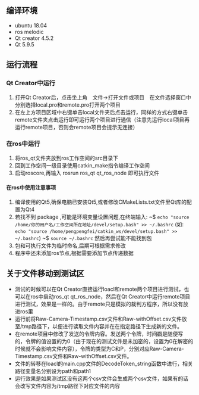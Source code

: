 ## 编译环境
- ubuntu 18.04
- ros melodic
- Qt creator 4.5.2
- Qt 5.9.5

## 运行流程
### Qt Creator中运行
1. 打开Qt Creator后，点击坐上角　文件->打开文件或项目　在文件选择窗口中分别选择local.pro和remote.pro打开两个项目
2. 在左上方项目区域中右键单击local文件夹后点击运行，同样的方式右键单击remote文件夹点击运行即可运行两个项目进行通信（注意先运行local项目再运行remote项目，否则会remote项目会提示无连接）
### 在ros中运行
1. 将ros_qt文件夹放到ros工作空间的src目录下
2. 回到工作空间一级目录使用catkin_make指令编译工作空间
3. 启动roscore,再输入 rosrun ros_qt qt_ros_node 即可执行文件
#### 在ros中使用注意事项
1. 编译使用的Qt5,确保电脑已安装Qt5,或者修改CMakeLists.txt文件里Qt库的配置为Qt4
2. 若找不到 package ,可能是环境变量设置问题,在终端输入:
~$ `echo "source /home/你的用户名/工作空间所在地址/devel/setup.bash" >> ~/.bashrc`  (如: `echo "source /home/pengpengfei/catkin_ws/devel/setup.bash" >> ~/.bashrc`) 
~$ `source ~/.bashrc`
然后再尝试能不能找到包
3. 包和可执行文件为临时命名,后期可根据需求修改
4. 程序中还未添加ros节点,根据需要添加节点传递数据
## 关于文件移动到测试区
- 测试的时候可以在Qt Creator直接运行loacl和remote两个项目进行测试，也可以在ros中启动ros_qt qt_ros_node，然后在Qt Creator中运行remote项目进行测试，效果是一样的。由于remote只是模拟的裁判方程序，所以没有放进ros里
- 运行前将Raw-Camera-Timestamp.csv文件和Raw-withOffset.csv文件放至/tmp路径下，以便进行读取文件内容并在在指定路径下生成新的文件。
- 在remote项目中修改了发送的令牌内容。发送两个令牌，时间戳是随便写的，令牌的值设置的为0（由于现在的测试文件是未加密的，设置为0在解密的时候就不会影响文件内容），令牌的类型为C和P，分别对应Raw-Camera-Timestamp.csv文件和Raw-withOffset.csv文件。
- 文件的转移在loacl的main.cpp文件的DecodeToken_string函数中进行，相关路径变量名分别设为path和path1
- 运行效果是如果测试区没有这两个csv文件会生成两个csv文件，如果有的话会改写文件内容为/tmp路径下对应文件的内容
